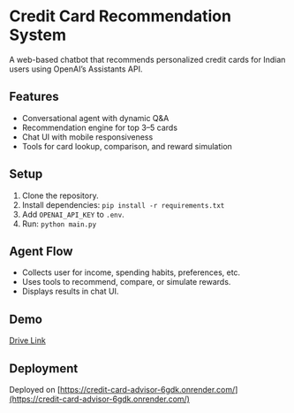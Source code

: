 # Credit Card Recommendation System
A web-based chatbot that recommends personalized credit cards for Indian users using OpenAI’s Assistants API.

## Features
- Conversational agent with dynamic Q&A
- Recommendation engine for top 3–5 cards
- Chat UI with mobile responsiveness
- Tools for card lookup, comparison, and reward simulation

## Setup
1. Clone the repository.
2. Install dependencies: `pip install -r requirements.txt`
3. Add `OPENAI_API_KEY` to `.env`.
4. Run: `python main.py`

## Agent Flow
- Collects user for income, spending habits, preferences, etc.
- Uses tools to recommend, compare, or simulate rewards.
- Displays results in chat UI.

## Demo
[Drive Link](https://drive.google.com/file/d/15824bSllRF6xPnak0SkMzX3ZPZ_0wPmd/view?usp=sharing)

## Deployment
Deployed on [https://credit-card-advisor-6gdk.onrender.com/](https://credit-card-advisor-6gdk.onrender.com/)